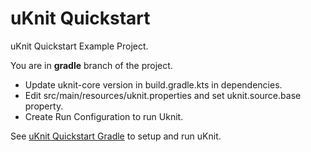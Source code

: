 # uKnit Quickstart

uKnit Quickstart Example Project.

You are in **gradle** branch of the project.

 - Update uknit-core version in build.gradle.kts in dependencies.
 - Edit src/main/resources/uknit.properties and set uknit.source.base property.
 - Create Run Configuration to run Uknit.

See <a href="https://www.codetab.org/guide/uknit/quickstart-gradle/">uKnit Quickstart Gradle</a> to setup and run uKnit. 

